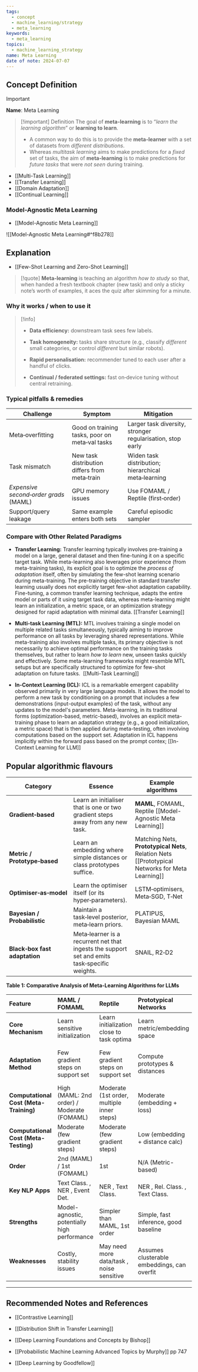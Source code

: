 ```yaml
---
tags:
  - concept
  - machine_learning/strategy
  - meta_learning
keywords:
  - meta_learning
topics:
  - machine_learning_strategy
name: Meta Learning
date of note: 2024-07-07
---
```


## Concept Definition

>[!important]
>**Name**: Meta Learning

>[!important] Definition
>The goal of **meta-learning** is to “*learn the learning algorithm*” or **learning to learn**.
>- A common way to do this is to provide the **meta-learner** with a set of datasets from *different distributions*.
>- Whereas *multitask learning* aims to make predictions for a *fixed* set of tasks, the aim of **meta-learning** is to make predictions for *future tasks* that were *not seen* during training.

- [[Multi-Task Learning]]
- [[Transfer Learning]]
- [[Domain Adaptation]]
- [[Continual Learning]]

### Model-Agnostic Meta Learning

- [[Model-Agnostic Meta Learning]]

![[Model-Agnostic Meta Learning#^f8b278]]

## Explanation

- [[Few-Shot Learning and Zero-Shot Learning]]

>[!quote]
> **Meta‑learning** is teaching an algorithm _how to study_ so that, when handed a fresh textbook chapter (new task) and only a sticky note’s worth of examples, it aces the quiz after skimming for a minute.



### Why it works / when to use it

>[!info] 
> - **Data efficiency:** downstream task sees few labels.
>     
> - **Task homogeneity:** tasks share structure (e.g., classify _different_ small categories, or control _different_ but similar robots).
>     
> - **Rapid personalisation:** recommender tuned to each user after a handful of clicks.
>     
> - **Continual / federated settings:** fast on‑device tuning without central retraining.

### Typical pitfalls & remedies

| **Challenge**                         | Symptom                                        | Mitigation                                                 |
| ------------------------------------- | ---------------------------------------------- | ---------------------------------------------------------- |
| Meta‑overfitting                      | Good on training tasks, poor on meta‑val tasks | Larger task diversity, stronger regularisation, stop early |
| Task mismatch                         | New task distribution differs from meta‑train  | Widen task distribution; hierarchical meta‑learning        |
| *Expensive second‑order grads* (MAML) | GPU memory issues                              | Use FOMAML / Reptile (first‑order)                         |
| Support/query leakage                 | Same example enters both sets                  | Careful episodic sampler                                   |

### Compare with Other Related Paradigms

- **Transfer Learning:** Transfer learning typically involves pre-training a model on a large, general dataset and then fine-tuning it on a specific target task. While meta-learning also leverages prior experience (from meta-training tasks), its explicit goal is to optimize the _process of adaptation_ itself, often by simulating the few-shot learning scenario during meta-training. The pre-training objective in standard transfer learning usually does not explicitly target few-shot adaptation capability. Fine-tuning, a common transfer learning technique, adapts the entire model or parts of it using target task data, whereas meta-learning might learn an initialization, a metric space, or an optimization strategy designed for rapid adaptation with minimal data.  [[Transfer Learning]] 
    
- **Multi-task Learning (MTL):** MTL involves training a single model on multiple related tasks simultaneously, typically aiming to improve performance on all tasks by leveraging shared representations. While meta-training also involves multiple tasks, its primary objective is not necessarily to achieve optimal performance on the training tasks themselves, but rather to learn _how to learn_ new, unseen tasks quickly and effectively. Some meta-learning frameworks might resemble MTL setups but are specifically structured to optimize for few-shot adaptation on future tasks.  [[Multi-Task Learning]]
    
- **In-Context Learning (ICL):** ICL is a remarkable emergent capability observed primarily in very large language models. It allows the model to perform a new task by conditioning on a prompt that includes a few demonstrations (input-output examples) of the task, without any updates to the model's parameters. Meta-learning, in its traditional forms (optimization-based, metric-based), involves an explicit meta-training phase to learn an adaptation strategy (e.g., a good initialization, a metric space) that is then applied during meta-testing, often involving computations based on the support set. Adaptation in ICL happens implicitly within the forward pass based on the prompt contex; [[In-Context Learning for LLM]]



## Popular algorithmic flavours

| Category                      | Essence                                                                                       | Example algorithms                                                                              |
| ----------------------------- | --------------------------------------------------------------------------------------------- | ----------------------------------------------------------------------------------------------- |
| **Gradient‑based**            | Learn an initialiser that is one or two gradient steps away from any new task.                | **MAML**, FOMAML, Reptile [[Model-Agnostic Meta Learning]]                                      |
| **Metric / Prototype‑based**  | Learn an embedding where simple distances or class prototypes suffice.                        | Matching Nets, **Prototypical Nets**, Relation Nets [[Prototypical Networks for Meta Learning]] |
| **Optimiser‑as‑model**        | Learn the optimiser itself (or its hyper‑parameters).                                         | LSTM‑optimisers, Meta‑SGD, T‑Net                                                                |
| **Bayesian / Probabilistic**  | Maintain a task‑level posterior, meta‑learn priors.                                           | PLATIPUS, Bayesian MAML                                                                         |
| **Black‑box fast adaptation** | Meta‑learner is a recurrent net that ingests the support set and emits task‑specific weights. | SNAIL, R2‑D2                                                                                    |




**Table 1: Comparative Analysis of Meta-Learning Algorithms for LLMs**

| Feature                                | MAML / FOMAML                                | Reptile                                    | Prototypical Networks                       | Meta-ICL / ICT                                             |
| :------------------------------------- | :------------------------------------------- | :----------------------------------------- | :------------------------------------------ | :--------------------------------------------------------- |
| **Core Mechanism**                     | Learn sensitive initialization               | Learn initialization close to task optima  | Learn metric/embedding space                | Train model to perform ICL effectively                     |
| **Adaptation Method**                  | Few gradient steps on support set            | Few gradient steps on support set          | Compute prototypes & distances              | Process prompt with examples (frozen params)               |
| **Computational Cost (Meta-Training)** | High (MAML: 2nd order) / Moderate (FOMAML)   | Moderate (1st order, multiple inner steps) | Moderate (embedding + loss)                 | Moderate/High (depends on base LLM size)                   |
| **Computational Cost (Meta-Testing)**  | Moderate (few gradient steps)                | Moderate (few gradient steps)              | Low (embedding + distance calc)             | Low (single forward pass)                                  |
| **Order**                              | 2nd (MAML) / 1st (FOMAML)                    | 1st                                        | N/A (Metric-based)                          | N/A (Trained ICL)                                          |
| **Key NLP Apps**                       | Text Class. , NER , Event Det.               | NER , Text Class.                          | NER , Rel. Class. , Text Class.             | Rel. Ext. , Text Class. , Gen. Few-Shot                    |
| **Strengths**                          | Model-agnostic, potentially high performance | Simpler than MAML, 1st order               | Simple, fast inference, good baseline       | Leverages LLM ICL, no test-time grads, efficient inference |
| **Weaknesses**                         | Costly, stability issues                     | May need more data/task , noise sensitive  | Assumes clusterable embeddings, can overfit | Requires large base LLM, ICL limitations                   |





-----------
##  Recommended Notes and References

- [[Contrastive Learning]]
- [[Distribution Shift in Transfer Learning]]

- [[Deep Learning Foundations and Concepts by Bishop]]
- [[Probabilistic Machine Learning Advanced Topics by Murphy]] pp 747
- [[Deep Learning by Goodfellow]]